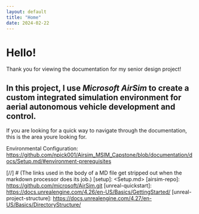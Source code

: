 ```yaml
---
layout: default
title: "Home"
date: 2024-02-22
---
```


# Hello!
Thank you for viewing the documentation for my senior design project!

## In this project, I use _Microsoft AirSim_ to create a custom integrated simulation environment for aerial autonomous vehicle development and control.

If you are looking for a quick way to navigate through the documentation, this is the area youre looking for.

Environmental Configuration: <https://github.com/npick001/Airsim_MSIM_Capstone/blob/documentation/docs/Setup.md/#environment-prerequisites>


[//] # (The links used in the body of a MD file get stripped out when the markdown processor does its job.)
    [setup]: <Setup.md>
    [airsim-repo]: <https://github.com/microsoft/AirSim.git>
    [unreal-quickstart]: <https://docs.unrealengine.com/4.26/en-US/Basics/GettingStarted/>
    [unreal-project-structure]: <https://docs.unrealengine.com/4.27/en-US/Basics/DirectoryStructure/>